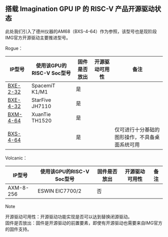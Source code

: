 ## 搭载 Imagination GPU IP 的 RISC-V 产品开源驱动状态



此处我们引入了德州仪器的AM68（BXS-4-64）作为参照，该型号也是现阶段IMG官方开源驱动主要推进型号。

Rogue：

| IP型号                                                       | 使用该GPU的RISC-V Soc型号 | 固件是否放出 | 开源驱动可用性 | 备注                                           |
| ------------------------------------------------------------ | ------------------------- | ------------ | -------------- | ---------------------------------------------- |
| [BXE-2-32](https://gitlab.freedesktop.org/imagination/mesa/-/commit/289aae12c0480540c0a896b8308c62bd7c4f2b31) | SpacemiT K1/M1            | 是           |                |                                                |
| [BXE-4-32](https://gitlab.freedesktop.org/imagination/mesa/-/commit/a3e1248cea54ba219c928ecfc0945f9db5805f39) | StarFive JH7110           | 是           |                |                                                |
| [BXM-4-64](https://gitlab.freedesktop.org/imagination/mesa/-/commit/76609e34471aca4bea8f62bf241b6973089c2084) | XuanTie TH1520            | 是           |                |                                                |
| [BXS-4-64](https://gitlab.freedesktop.org/imagination/mesa/-/commit/e47428718337f4e8e1f71c48b5ed646ad12044bb) |                           | 是           |                | 仅可进行十分基础的图形操作，不具备桌面系统可用 |

Volcanic：

| IP型号    | 使用该GPU的RISC-V Soc型号 | 固件是否放出 | 开源驱动可用性 | 备注 |
| --------- | ------------------------- | ------------ | -------------- | ---- |
| AXM-8-256 | ESWIN EIC7700/2           | 否           |                |      |






> [!NOTE]
>
> 开源驱动可用性：开源驱动功能实现是否可以达到替换闭源驱动。<br />固件是否放出：固件是开源驱动的前置要素，即使有开源驱动也需要来自IMG官方的固件支持。
